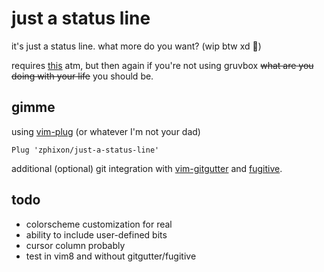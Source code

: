 # just a status line

it's just a status line. what more do you want? (wip btw xd 🤪)

requires [this](https://github.com/sainnhe/gruvbox-material/) atm, but then
again if you're not using gruvbox ~~what are you doing with your life~~ you
should be.

## gimme

using [vim-plug](https://github.com/junegunn/vim-plug) (or whatever I'm not your
dad)

```
Plug 'zphixon/just-a-status-line'
```

additional (optional) git integration with [vim-gitgutter](https://github.com/airblade/vim-gitgutter)
and [fugitive](https://github.com/tpope/vim-fugitive).

## todo

* colorscheme customization for real
* ability to include user-defined bits
* cursor column probably
* test in vim8 and without gitgutter/fugitive
